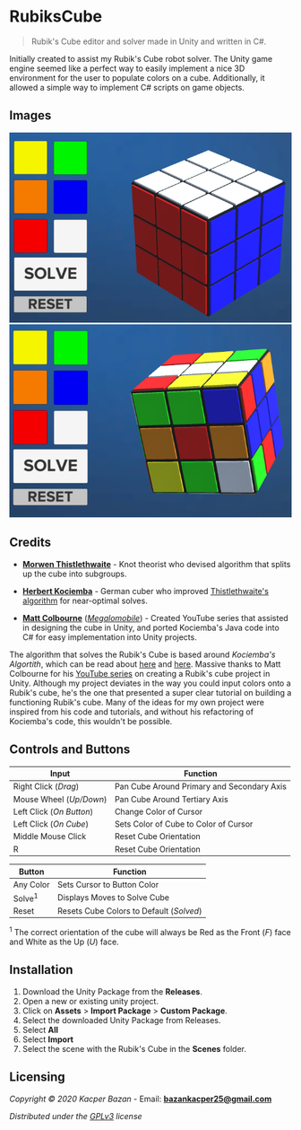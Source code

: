 # RubiksCube
> Rubik's Cube editor and solver made in Unity and written in C#.

Initially created to assist my Rubik's Cube robot solver. The Unity game engine seemed like a perfect way to easily implement a nice 3D environment for the user to populate colors on a cube. Additionally, it allowed a simple way to implement C# scripts on game objects.

## Images
![alt text](https://github.com/KacperBazan/RubiksCube/blob/main/Custom%20Rubiks%20Cube%20Editor/Assets/Images/s1.PNG)
![alt text](https://github.com/KacperBazan/RubiksCube/blob/main/Custom%20Rubiks%20Cube%20Editor/Assets/Images/s3.PNG)

## Credits
- **[Morwen Thistlethwaite](https://en.wikipedia.org/wiki/Morwen_Thistlethwaite)** - Knot theorist who devised algorithm that splits up the cube into subgroups.

- **[Herbert Kociemba](http://kociemba.org/)** - German cuber who improved [Thistlethwaite's algorithm](https://www.speedsolving.com/wiki/index.php/Thistlethwaite%27s_algorithm) for near-optimal solves.

- **[Matt Colbourne](https://github.com/Megalomatt)** (*[Megalomobile](https://www.megalomobile.com/lets-make-and-solve-a-rubiks-cube-in-unity/)*) - Created YouTube series that assisted in designing the cube in Unity, 		 and ported Kociemba's Java code into C# for easy implementation into Unity projects.

The algorithm that solves the Rubik's Cube is based around *Kociemba's Algortith*, which can be read about [here](https://en.wikipedia.org/wiki/Optimal_solutions_for_Rubik%27s_Cube) and [here](https://www.speedsolving.com/wiki/index.php/Kociemba's_Algorithm). Massive thanks to Matt Colbourne for his [YouTube series](https://www.youtube.com/watch?list=PLuq_iMEtykn-ZOJyx2cY_k9WkixAhv11n&v=JN9vx0veZ-c&feature=emb_title) on creating a Rubik's cube project in Unity. Although my project deviates in the way you could input colors onto a Rubik's cube, he's the one that presented a super clear tutorial on building a functioning Rubik's cube. Many of the ideas for my own project were inspired from his code and tutorials, and without his refactoring of Kociemba's code, this wouldn't be possible.

## Controls and Buttons

| Input  | Function |
| ------------- | ------------- |
| Right Click (*Drag*)  | Pan Cube Around Primary and Secondary Axis  |
| Mouse Wheel (*Up/Down*) | Pan Cube Around Tertiary Axis   |
| Left Click (*On Button*) | Change Color of Cursor   |
| Left Click (*On Cube*)  | Sets Color of Cube to Color of Cursor  |
| Middle Mouse Click  | Reset Cube Orientation |
| R  | Reset Cube Orientation |
>


| Button  | Function |
| ------------- | ------------- |
| Any Color  | Sets Cursor to Button Color  |
| Solve<sup>1</sup>  | Displays Moves to Solve Cube  |
| Reset | Resets Cube Colors to Default (*Solved*)   |

<sup>1</sup> The correct orientation of the cube will always be Red as the Front (*F*) face and White as the Up (*U*) face.

## Installation
1. Download the Unity Package from the **Releases**.
2. Open a new or existing unity project.
3. Click on **Assets** > **Import Package** > **Custom Package**.
4. Select the downloaded Unity Package from Releases.
5. Select **All**
6. Select **Import**
7. Select the scene with the Rubik's Cube in the **Scenes** folder.

## Licensing
*Copyright © 2020 Kacper Bazan* - Email: **bazankacper25@gmail.com**

*Distributed under the [GPLv3](https://github.com/KacperBazan/RubiksCube/blob/main/LICENSE) license*
